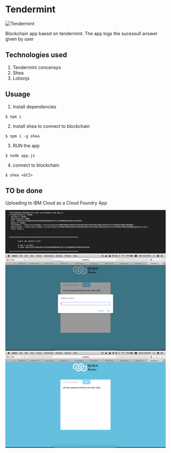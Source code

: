 # Tendermint
![Tendermint](http://www.peerity.io/images/Tendermint-logo2.png)


Blockchain app baesd on tendermint. The app logs the sucessull answer given by user 

## Technologies used
1. Tendermint concensys
2. Shea
3. Lotionjs

## Usuage 
1. Install dependencies 
```
$ npm i
``` 

2. Install shea to connect to blockchain
```
$ npm i -g shea
```

3. RUN the app
```
$ node app.js
```

4. connect to blockchain

```
$ shea <GCI>
```
## TO be done 
Uploading to IBM Cloud as a Cloud Foundry App

![3](3.png)
![1](1.png)
![2](2.png)
